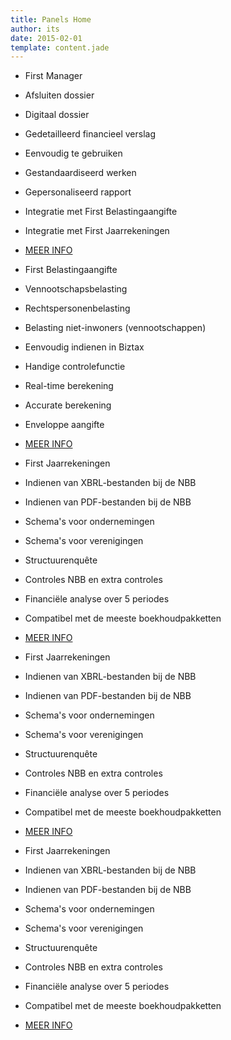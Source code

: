 ```yaml
---
title: Panels Home
author: its
date: 2015-02-01
template: content.jade
---
```


*   First Manager
*   Afsluiten dossier
*   Digitaal dossier
*   Gedetailleerd financieel verslag
*   Eenvoudig te gebruiken
*   Gestandaardiseerd werken
*   Gepersonaliseerd rapport
*   Integratie met First Belastingaangifte
*   Integratie met First Jaarrekeningen
*   [MEER INFO](#)


*   First Belastingaangifte
*   Vennootschapsbelasting
*   Rechtspersonenbelasting
*   Belasting niet-inwoners (vennootschappen)
*   Eenvoudig indienen in Biztax
*   Handige controlefunctie
*   Real-time berekening
*   Accurate berekening
*   Enveloppe aangifte
*   [MEER INFO](#)


*   First Jaarrekeningen
*   Indienen van XBRL-bestanden bij de NBB
*   Indienen van PDF-bestanden bij de NBB
*   Schema's voor ondernemingen
*   Schema's voor verenigingen
*   Structuurenquête
*   Controles NBB en extra controles
*   Financiële analyse over 5 periodes
*   Compatibel met de meeste boekhoudpakketten
*   [MEER INFO](#)


*   First Jaarrekeningen
*   Indienen van XBRL-bestanden bij de NBB
*   Indienen van PDF-bestanden bij de NBB
*   Schema's voor ondernemingen
*   Schema's voor verenigingen
*   Structuurenquête
*   Controles NBB en extra controles
*   Financiële analyse over 5 periodes
*   Compatibel met de meeste boekhoudpakketten
*   [MEER INFO](#)


*   First Jaarrekeningen
*   Indienen van XBRL-bestanden bij de NBB
*   Indienen van PDF-bestanden bij de NBB
*   Schema's voor ondernemingen
*   Schema's voor verenigingen
*   Structuurenquête
*   Controles NBB en extra controles
*   Financiële analyse over 5 periodes
*   Compatibel met de meeste boekhoudpakketten
*   [MEER INFO](#)

